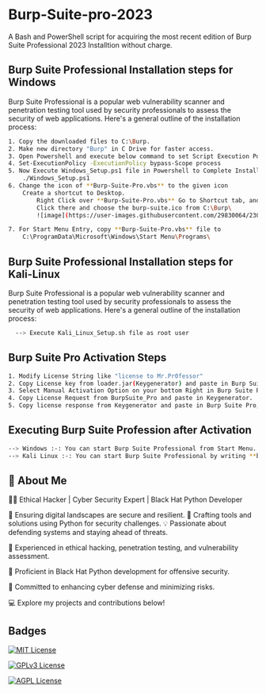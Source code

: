 
# Burp-Suite-pro-2023

A Bash and PowerShell script for acquiring the most recent edition of Burp Suite Professional 2023 Installtion without charge.


## Burp Suite Professional Installation steps for Windows

Burp Suite Professional is a popular web vulnerability scanner and penetration testing tool used by security professionals to assess the security of web applications. Here's a general outline of the installation process:

```bash
1. Copy the downloaded files to C:\Burp.
2. Make new directory "Burp" in C Drive for faster access.
3. Open Powershell and execute below command to set Script Execution Policy.
4. Set-ExecutionPolicy -ExecutionPolicy bypass-Scope process
5. Now Execute Windows_Setup.ps1 file in Powershell to Complete Installation.
	./Windows_Setup.ps1
6. Change the icon of **Burp-Suite-Pro.vbs** to the given icon 
	Create a shortcut to Desktop. 
        Right Click over **Burp-Suite-Pro.vbs** Go to Shortcut tab, and below there is **Change Icon** tab.
        Click there and choose the burp-suite.ico from C:\Burp\ 
        ![image](https://user-images.githubusercontent.com/29830064/230825172-16c9cfba-4bca-46a4-86df-b352a4330b12.png)

7. For Start Menu Entry, copy **Burp-Suite-Pro.vbs** file to 
	C:\ProgramData\Microsoft\Windows\Start Menu\Programs\
```


## Burp Suite Professional Installation steps for Kali-Linux

Burp Suite Professional is a popular web vulnerability scanner and penetration testing tool used by security professionals to assess the security of web applications. Here's a general outline of the installation process:

```bash
  --> Execute Kali_Linux_Setup.sh file as root user
```
    

## Burp Suite Pro Activation Steps
```bash
1. Modify License String like "license to Mr.Pr0fessor"
2. Copy License key from loader.jar(Keygenerator) and paste in Burp Suite Pro and click Next.
3. Select Manual Activation Option on your bottom Right in Burp Suite Pro.
4. Copy License Request from BurpSuite_Pro and paste in Keygenerator.
5. Copy license response from Keygenerator and paste in Burp Suite Pro, then next and Done.
```
    

## Executing Burp Suite Profession after Activation
```bash
--> Windows :-: You can start Burp Suite Professional from Start Menu.
--> Kali Linux :-: You can start Burp Suite Professional by writing **burpsuite** in terminal.
```
    
## 🚀 About Me
👨‍💻 Ethical Hacker | Cyber Security Expert | Black Hat Python Developer

🔐 Ensuring digital landscapes are secure and resilient.
🐍 Crafting tools and solutions using Python for security challenges.
💡 Passionate about defending systems and staying ahead of threats.

🔹 Experienced in ethical hacking, penetration testing, and vulnerability assessment.

🔹 Proficient in Black Hat Python development for offensive security.

🔹 Committed to enhancing cyber defense and minimizing risks.

💻 Explore my projects and contributions below!



## Badges


[![MIT License](https://img.shields.io/badge/License-MIT-green.svg)](https://choosealicense.com/licenses/mit/)

[![GPLv3 License](https://img.shields.io/badge/License-GPL%20v3-yellow.svg)](https://opensource.org/licenses/)

[![AGPL License](https://img.shields.io/badge/license-AGPL-blue.svg)](http://www.gnu.org/licenses/agpl-3.0)
